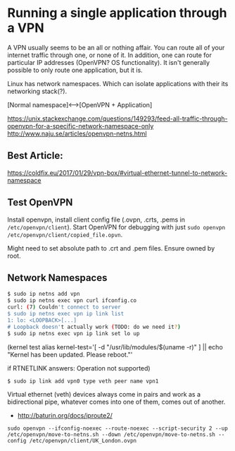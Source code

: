 # Running a single application through a VPN

A VPN usually seems to be an all or nothing affair. You can route all of your internet traffic through one, or none of it. In addition, one can route for particular IP addresses (OpenVPN? OS functionality). It isn't generally possible to only route one application, but it is.

Linux has network namespaces. Which can isolate applications with their its networking stack(?).

[Normal namespace]<-->[OpenVPN + Application]


https://unix.stackexchange.com/questions/149293/feed-all-traffic-through-openvpn-for-a-specific-network-namespace-only
http://www.naju.se/articles/openvpn-netns.html

## Best Article:

https://coldfix.eu/2017/01/29/vpn-box/#virtual-ethernet-tunnel-to-network-namespace


## Test OpenVPN

Install openvpn, install client config file (.ovpn, .crts, .pems in `/etc/openvpn/client`). Start OpenVPN for debugging with just `sudo openvpn /etc/openvpn/client/copied_file.opvn`.

Might need to set absolute path to .crt and .pem files. Ensure owned by root.


## Network Namespaces

```sh
$ sudo ip netns add vpn
$ sudo ip netns exec vpn curl ifconfig.co
curl: (7) Couldn't connect to server
$ sudo ip netns exec vpn ip link list
1: lo: <LOOPBACK>[...]
# Loopback doesn't actually work (TODO: do we need it?)
$ sudo ip netns exec vpn ip link set lo up
```

(kernel test alias kernel-test='[ -d "/usr/lib/modules/$(uname -r)" ] || echo "Kernel has been updated. Please reboot."'

if RTNETLINK answers: Operation not supported)

```sh
$ sudo ip link add vpn0 type veth peer name vpn1
```

Virtual ethernet (veth) devices always come in pairs and work as a bidirectional pipe, whatever comes into one of them, comes out of another.
* http://baturin.org/docs/iproute2/


```
sudo openvpn --ifconfig-noexec --route-noexec --script-security 2 --up /etc/openvpn/move-to-netns.sh --down /etc/openvpn/move-to-netns.sh --config /etc/openvpn/client/UK_London.ovpn
```
